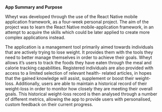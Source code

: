 **App Summary and Purpose**

Wheyt was developed through the use of the React Native mobile application framework, as a four-week personal project. The aim of the project was to learn the React Native mobile-application framework, in an attempt to acquire the skills which could be later applied to create more complex applications instead. 

The application is a management tool primarily aimed towards individuals that are actively trying to lose weight. It provides them with the tools they need to better manage themselves in order to achieve their goals. Wheyt allows it’s users to track the foods they have eaten through the meal and calorie tracking capabilities. Registered individuals are also provided with access to a limited selection of relevant health- related articles, in hopes that the gained knowledge will assist, supplement or boost their weight-loss. Additionally, users are able to maintain a historical record of their weight-loss in order to monitor how closely they are meeting their overall goals. This historical weight-loss record is then analysed through a number of different metrics, allowing the app to provide users with personalised, custom feedback on their current progress.

